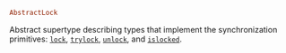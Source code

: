 ```julia
AbstractLock
```

Abstract supertype describing types that implement the synchronization primitives: [`lock`](@ref), [`trylock`](@ref), [`unlock`](@ref), and [`islocked`](@ref).
